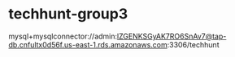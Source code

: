 # techhunt-group3

mysql+mysqlconnector://admin:lZGENKSGyAK7RO6SnAv7@tap-db.cnfultx0d56f.us-east-1.rds.amazonaws.com:3306/techhunt
